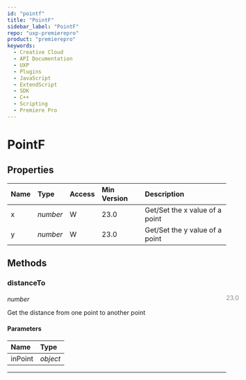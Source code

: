 ```yaml
---
id: "pointf"
title: "PointF"
sidebar_label: "PointF"
repo: "uxp-premierepro"
product: "premierepro"
keywords:
  - Creative Cloud
  - API Documentation
  - UXP
  - Plugins
  - JavaScript
  - ExtendScript
  - SDK
  - C++
  - Scripting
  - Premiere Pro
---
```


# PointF

## Properties

| Name | Type | Access | Min Version | Description |
| :------ | :------ | :------ | :------ | :------ |
| x | *number* | W | 23.0 | Get/Set the x value of a point |
| y | *number* | W | 23.0 | Get/Set the y value of a point |

## Methods

### distanceTo

<span class="minversion" style="display: block; margin-bottom: -1em; margin-left: 36em; float:left; opacity:0.5;">23.0</span>

*number*

Get the distance from one point to another point

#### Parameters

| Name | Type |
| :------ | :------ |
| inPoint | *object* |

___

